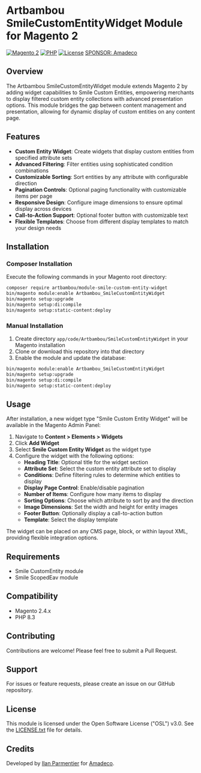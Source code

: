 # Artbambou SmileCustomEntityWidget Module for Magento 2

[![Magento 2](https://img.shields.io/badge/Magento-2.4.x-brightgreen.svg)](https://magento.com)
[![PHP](https://img.shields.io/badge/PHP-8.1|8.2|8.3-blue.svg)](https://www.php.net)
[![License](https://img.shields.io/github/license/iparmentier/module-smile-custom-entity-widget)](https://github.com/iparmentier/module-smile-custom-entity-widget/blob/main/LICENSE)
[SPONSOR: Amadeco](https://www.amadeco.fr)

## Overview

The Artbambou SmileCustomEntityWidget module extends Magento 2 by adding widget capabilities to Smile Custom Entities, empowering merchants to display filtered custom entity collections with advanced presentation options. This module bridges the gap between content management and presentation, allowing for dynamic display of custom entities on any content page.

## Features

- **Custom Entity Widget**: Create widgets that display custom entities from specified attribute sets
- **Advanced Filtering**: Filter entities using sophisticated condition combinations
- **Customizable Sorting**: Sort entities by any attribute with configurable direction
- **Pagination Controls**: Optional paging functionality with customizable items per page
- **Responsive Design**: Configure image dimensions to ensure optimal display across devices
- **Call-to-Action Support**: Optional footer button with customizable text
- **Flexible Templates**: Choose from different display templates to match your design needs

## Installation

### Composer Installation

Execute the following commands in your Magento root directory:
```bash
composer require artbambou/module-smile-custom-entity-widget
bin/magento module:enable Artbambou_SmileCustomEntityWidget
bin/magento setup:upgrade
bin/magento setup:di:compile
bin/magento setup:static-content:deploy
```

### Manual Installation

1. Create directory `app/code/Artbambou/SmileCustomEntityWidget` in your Magento installation
2. Clone or download this repository into that directory
3. Enable the module and update the database:
```bash
bin/magento module:enable Artbambou_SmileCustomEntityWidget
bin/magento setup:upgrade
bin/magento setup:di:compile
bin/magento setup:static-content:deploy
```

## Usage

After installation, a new widget type "Smile Custom Entity Widget" will be available in the Magento Admin Panel:

1. Navigate to **Content > Elements > Widgets**
2. Click **Add Widget**
3. Select **Smile Custom Entity Widget** as the widget type
4. Configure the widget with the following options:
   - **Heading Title**: Optional title for the widget section
   - **Attribute Set**: Select the custom entity attribute set to display
   - **Conditions**: Define filtering rules to determine which entities to display
   - **Display Page Control**: Enable/disable pagination
   - **Number of Items**: Configure how many items to display
   - **Sorting Options**: Choose which attribute to sort by and the direction
   - **Image Dimensions**: Set the width and height for entity images
   - **Footer Button**: Optionally display a call-to-action button
   - **Template**: Select the display template

The widget can be placed on any CMS page, block, or within layout XML, providing flexible integration options.

## Requirements

- Smile CustomEntity module
- Smile ScopedEav module

## Compatibility

- Magento 2.4.x
- PHP 8.3

## Contributing

Contributions are welcome! Please feel free to submit a Pull Request.

## Support

For issues or feature requests, please create an issue on our GitHub repository.

## License

This module is licensed under the Open Software License ("OSL") v3.0. See the [LICENSE.txt](LICENSE.txt) file for details.

## Credits

Developed by [Ilan Parmentier](https://github.com/iparmentier) for [Amadeco](https://www.amadeco.fr).